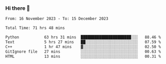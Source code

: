 ### Hi there 👋

<!--
**floyiac/floyiac** is a ✨ _special_ ✨ repository because its `README.md` (this file) appears on your GitHub profile.

Here are some ideas to get you started:

- 🔭 I’m currently working on ...
- 🌱 I’m currently learning ...
- 👯 I’m looking to collaborate on ...
- 🤔 I’m looking for help with ...
- 💬 Ask me about ...
- 📫 How to reach me: ...
- 😄 Pronouns: ...
- ⚡ Fun fact: ...
-->

<!--START_SECTION:waka-->

```txt
From: 16 November 2023 - To: 15 December 2023

Total Time: 71 hrs 48 mins

Python           63 hrs 31 mins  ██████████████████████░░░   88.46 %
Text             5 hrs 27 mins   ██░░░░░░░░░░░░░░░░░░░░░░░   07.59 %
C++              1 hr 47 mins    ▓░░░░░░░░░░░░░░░░░░░░░░░░   02.50 %
GitIgnore file   27 mins         ░░░░░░░░░░░░░░░░░░░░░░░░░   00.63 %
HTML             13 mins         ░░░░░░░░░░░░░░░░░░░░░░░░░   00.31 %
```

<!--END_SECTION:waka-->

